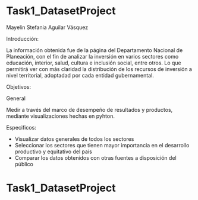 # Task1_DatasetProject

Mayelin Stefania Aguilar Vásquez

Introducción:

La información obtenida fue de la página del Departamento Nacional de Planeación, con el fin de analizar la inversión en varios sectores como educación, interior, salud, cultura e inclusión social, entre otros. Lo que permitirá ver con más claridad la distribución de los recursos de inversión a nivel territorial, adoptadad por cada entidad gubernamental.

Objetivos:

General

Medir a través del marco de desempeño de resultados y productos, mediante visualizaciones hechas en pyhton.

Especificos:

- Visualizar datos generales de todos los sectores
- Seleccionar los sectores que tienen mayor importancia en el desarrollo productivo y equitativo del país
- Comparar los datos obtenidos con otras fuentes a disposición del público





# Task1_DatasetProject
